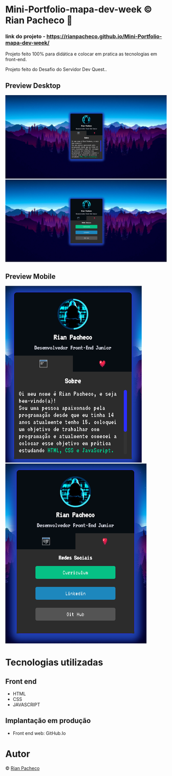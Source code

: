 # Mini-Portfolio-mapa-dev-week &copy; Rian Pacheco 🚀

### link do projeto - https://rianpacheco.github.io/Mini-Portfolio-mapa-dev-week/

 Projeto feito 100% para didática e colocar em pratica as tecnologias em front-end.

 Projeto feito do Desafio do Servidor Dev Quest..

## Preview Desktop

<img src="./src/assets/imagens/Preview-Desktop.PNG">
<img src="./src/assets/imagens/Preview-Desktop(2).PNG">

## Preview Mobile

<img src="./src/assets/imagens/Preview-Mobile.PNG"><img src="./src/assets/imagens/Preview-Mobile(2).PNG">

# Tecnologias utilizadas

## Front end
- HTML
- CSS
- JAVASCRIPT

## Implantação em produção
- Front end web: GitHub.Io

# Autor

&copy; <a href="https://www.linkedin.com/in/rian-pacheco/"> Rian Pacheco</a>
